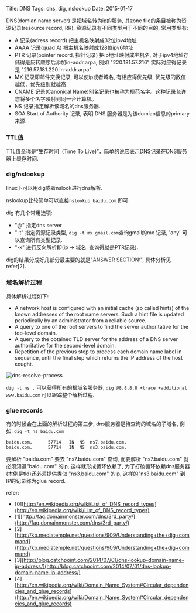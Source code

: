 Title: DNS
Tags: dns, dig, nslookup
Date: 2015-01-17

DNS(domian name server) 是把域名转为ip的服务, 其zone file的条目被称为资源记录(resource record, RR), 资源记录有不同类型用于不同的目的, 常用类型有: 
- A 记录(adress record) 把主机名映射成32位ipv4地址
- AAAA 记录(quad A) 把主机名映射成128位ipv6地址
- PTR 记录(pointer record, 指针记录) 把ip地址映射成主机名, 对于ipv4地址存储得是反转顺序后添加in-addr.arpa, 例如 "220.181.57.216" 实际对应得记录是 "216.57.181.220.in-addr.arpa"
- MX 记录即邮件交换记录, 可以使ip或者域名, 有相应得优先级, 优先级的数值越低，优先级别就越高.
- CNAME 记录(Canonical Name)别名记录也被称为规范名字。这种记录允许您将多个名字映射到同一台计算机。
- NS 记录指定解析该域名的dns服务器.
- SOA Start of Authority 记录, 表明 DNS 服务器是为该domian信息的primary来源.

### TTL值

TTL值全称是“生存时间（Time To Live)”，简单的说它表示DNS记录在DNS服务器上缓存时间.

### dig/nslookup

linux下可以用dig或者nslook进行dns解析.

nslookup比较简单可以直接`nslookup baidu.com` 即可

dig 有几个常用选项:
- "@" 指定dns server 
- "-t" 指定资源记录类型, `dig -t mx gmail.com`查询gmail的mx 记录, 'any' 可以查询所有类型记录.
- "-x" 进行反向解析即(ip -> 域名, 查询得就是PTR记录). 

dig的结果分成好几部分最主要的就是"ANSWER SECTION:", 具体分析见refer[2].

### 域名解析过程

具体解析过程如下:

- A network host is configured with an initial cache (so called hints) of the known addresses of the root name servers. Such a hint file is updated periodically by an administrator from a reliable source.
- A query to one of the root servers to find the server authoritative for the top-level domain.
- A query to the obtained TLD server for the address of a DNS server authoritative for the second-level domain.
- Repetition of the previous step to process each domain name label in sequence, until the final step which returns the IP address of the host sought.

![dns-resolve-process](/img/dns-resolve-process.jpg)

`dig -t ns .` 可以获得所有的根域名服务器, `dig @8.8.8.8 +trace +additional www.baidu.com` 可以跟踪整个解析过程.

### glue records

有的时候会在上面的解析过程的第三步, dns服务器是待查询的域名的子域名, 例如: `dig -t ns baidu.com`

    baidu.com.      57714   IN  NS  ns7.baidu.com.
    baidu.com.      57714   IN  NS  ns3.baidu.com.

要解析 "baidu.com" 要去 "ns7.baidu.com" 查询, 而要解析 "ns7.baidu.com" 就必须知道"baidu.com" 的ip, 这样就形成循环依赖了, 为了打破循环依赖dns服务器(本例是tld)还必须提供类似 "ns3.baidu.com" 的ip, 这样的"ns3.baidu.com" 到 IP的记录称为glue record.

refer:

- [0][http://en.wikipedia.org/wiki/List_of_DNS_record_types](http://en.wikipedia.org/wiki/List_of_DNS_record_types)
- [1][http://faq.domainmonster.com/dns/3rd_party/](http://faq.domainmonster.com/dns/3rd_party/)
- [2][http://kb.mediatemple.net/questions/909/Understanding+the+dig+command](http://kb.mediatemple.net/questions/909/Understanding+the+dig+command)
- [3][http://blog.catchpoint.com/2014/07/01/dns-lookup-domain-name-ip-address/](http://blog.catchpoint.com/2014/07/01/dns-lookup-domain-name-ip-address/)
- [4][http://en.wikipedia.org/wiki/Domain_Name_System#Circular_dependencies_and_glue_records](http://en.wikipedia.org/wiki/Domain_Name_System#Circular_dependencies_and_glue_records)
